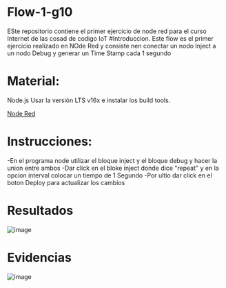 # Flow-1-g10
ESte repositorio contiene el primer ejercicio de node red para el curso Internet de las cosad de codigo IoT 
#Introduccion. Este flow es el primer ejercicio realizado en NOde Red y consiste nen conectar un nodo Inject a un nodo Debug y generar un Time Stamp cada 1 segundo 
# Material: 
Node.js Usar la versión LTS v16x e instalar los build tools.

[Node Red](https://nodered.org/docs/getting-started/local)

# Instrucciones:
-En el programa node utilizar el bloque inject y el bloque debug y hacer la union entre ambos
-Dar click en el bloke inject donde dice "repeat" y en la opcion interval colocar un tiempo de 1 Segundo
-Por ultio dar click en el boton Deploy para actualizar los cambios
# Resultados
![image](https://user-images.githubusercontent.com/111294967/187208442-cb3dd46e-9fe7-4976-9ff5-1020867dae5e.png)

# Evidencias
![image](https://user-images.githubusercontent.com/111294967/187221612-e63d1e91-b941-4372-9f4a-933588900b63.png)

